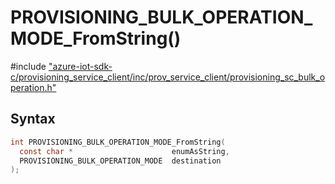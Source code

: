 # PROVISIONING_BULK_OPERATION_MODE_FromString()

\#include ["azure-iot-sdk-c/provisioning_service_client/inc/prov_service_client/provisioning_sc_bulk_operation.h"](../iot-c-ref-provisioning-sc-bulk-operation-h.md)  

## Syntax

```C
int PROVISIONING_BULK_OPERATION_MODE_FromString(
  const char *                      enumAsString,
  PROVISIONING_BULK_OPERATION_MODE  destination
);

```

